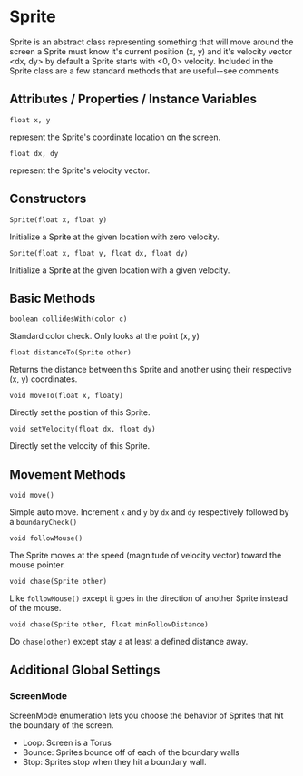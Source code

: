 # Sprite
Sprite is an abstract class representing something that will move around the screen a Sprite must know it's current position (x, y) and it's velocity vector <dx, dy> by default a Sprite starts with <0, 0> velocity. 
Included in the Sprite class are a few standard methods that are useful--see comments

## Attributes / Properties / Instance Variables
```
float x, y
```
represent the Sprite's coordinate location on the screen.
```
float dx, dy
```  
represent the Sprite's velocity vector.

## Constructors
```
Sprite(float x, float y)
```
Initialize a Sprite at the given location with zero velocity.

```
Sprite(float x, float y, float dx, float dy)
```
Initialize a Sprite at the given location with a given velocity.

## Basic Methods
```
boolean collidesWith(color c)
```
Standard color check.  Only looks at the point (x, y)

```
float distanceTo(Sprite other)
```
Returns the distance between this Sprite and another using their respective (x, y) coordinates.

```
void moveTo(float x, floaty)
```
Directly set the position of this Sprite.

```
void setVelocity(float dx, float dy)
```
Directly set the velocity of this Sprite.

## Movement Methods
```
void move()
```
Simple auto move.  Increment `x` and `y` by `dx` and `dy` respectively followed by a `boundaryCheck()`

```
void followMouse()
```
The Sprite moves at the speed (magnitude of velocity vector) toward the mouse pointer.

```
void chase(Sprite other)
```
Like `followMouse()` except it goes in the direction of another Sprite instead of the mouse.

```
void chase(Sprite other, float minFollowDistance)
```
Do `chase(other)` except stay a at least a defined distance away.

## Additional Global Settings
### ScreenMode
ScreenMode enumeration lets you choose the behavior of Sprites that hit the boundary of the screen.
* Loop:  Screen is a Torus
* Bounce:  Sprites bounce off of each of the boundary walls
* Stop:  Sprites stop when they hit a boundary wall.
